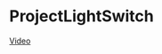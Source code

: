 # ProjectLightSwitch

[Video](https://user-images.githubusercontent.com/8774546/148041488-5381e283-0158-4b85-9373-e235ab56a7de.mov)

